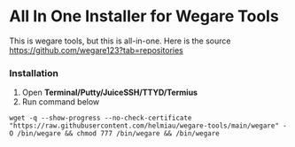 # All In One Installer for Wegare Tools
This is wegare tools, but this is all-in-one. Here is the source <https://github.com/wegare123?tab=repositories>

### Installation
1. Open **Terminal/Putty/JuiceSSH/TTYD/Termius**
2. Run command below
  ```
wget -q --show-progress --no-check-certificate "https://raw.githubusercontent.com/helmiau/wegare-tools/main/wegare" -O /bin/wegare && chmod 777 /bin/wegare && /bin/wegare
```
